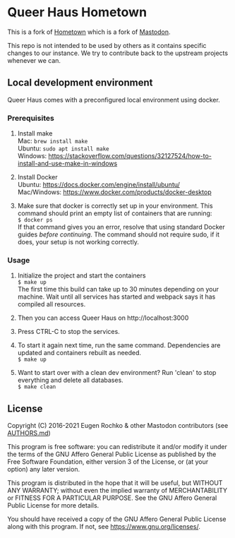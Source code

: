 # Queer Haus Hometown

This is a fork of [Hometown](https://github.com/hometown-fork/hometown) which is a fork of [Mastodon](https://github.com/tootsuite/mastodon).

This repo is not intended to be used by others as it contains specific changes to our instance. 
We try to contribute back to the upstream projects whenever we can.


## Local development environment

Queer Haus comes with a preconfigured local environment using docker.

### Prerequisites
1. Install make<br>
   Mac: `brew install make`<br>
   Ubuntu: `sudo apt install make`<br>
   Windows: https://stackoverflow.com/questions/32127524/how-to-install-and-use-make-in-windows

2. Install Docker<br>
   Ubuntu: https://docs.docker.com/engine/install/ubuntu/<br>
   Mac/Windows: https://www.docker.com/products/docker-desktop

3. Make sure that docker is correctly set up in your environment.
   This command should print an empty list of containers that are running:<br>
   `$ docker ps`<br>
   If that command gives you an error, resolve that using standard Docker guides _before continuing_. 
   The command should not require sudo, if it does, your setup is not working correctly.

### Usage

1. Initialize the project and start the containers<br>
  `$ make up`<br>
   The first time this build can take up to 30 minutes depending on your machine.
   Wait until all services has started and webpack says it has compiled all resources.

2. Then you can access Queer Haus on http://localhost:3000

3. Press CTRL-C to stop the services.

4. To start it again next time, run the same command. 
   Dependencies are updated and containers rebuilt as needed.<br>
   `$ make up`

5. Want to start over with a clean dev environment? 
   Run 'clean' to stop everything and delete all databases.<br>
   `$ make clean`


## License

Copyright (C) 2016-2021 Eugen Rochko & other Mastodon contributors (see [AUTHORS.md](AUTHORS.md))

This program is free software: you can redistribute it and/or modify it under the terms of the GNU Affero General Public License as published by the Free Software Foundation, either version 3 of the License, or (at your option) any later version.

This program is distributed in the hope that it will be useful, but WITHOUT ANY WARRANTY; without even the implied warranty of MERCHANTABILITY or FITNESS FOR A PARTICULAR PURPOSE. See the GNU Affero General Public License for more details.

You should have received a copy of the GNU Affero General Public License along with this program. If not, see <https://www.gnu.org/licenses/>.

